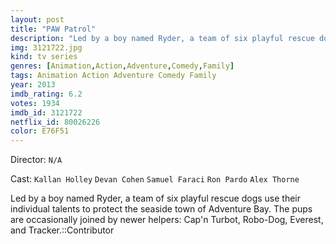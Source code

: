 ```yaml
---
layout: post
title: "PAW Patrol"
description: "Led by a boy named Ryder, a team of six playful rescue dogs use their individual talents to protect the seaside town of Adventure Bay. The pups are occasionally joined by newer helpers: Cap'n Turbot, Robo-Dog, Everest, and Tracker.::Contributor.."
img: 3121722.jpg
kind: tv series
genres: [Animation,Action,Adventure,Comedy,Family]
tags: Animation Action Adventure Comedy Family 
year: 2013
imdb_rating: 6.2
votes: 1934
imdb_id: 3121722
netflix_id: 80026226
color: E76F51
---
```

Director: `N/A`  

Cast: `Kallan Holley` `Devan Cohen` `Samuel Faraci` `Ron Pardo` `Alex Thorne` 

Led by a boy named Ryder, a team of six playful rescue dogs use their individual talents to protect the seaside town of Adventure Bay. The pups are occasionally joined by newer helpers: Cap'n Turbot, Robo-Dog, Everest, and Tracker.::Contributor